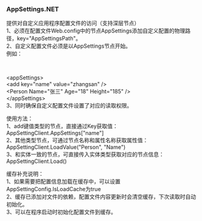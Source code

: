 ### AppSettings.NET

提供对自定义应用程序配置文件的访问（支持深层节点）<br />
1、必须在配置文件Web.config中的节点AppSettings添加自定义配置的物理路径，key="AppSettingsPath"。<br />
2、自定义配置文件必须是以AppSettings节点开始。<br />
例如：<br />
<?xml version="1.0"?><br />
\<appSettings\><br />
	\<add key="name" value="zhangsan" /><br />
	\<Person Name="张三" Age="18" Height="185" /><br />
\</appSettings><br />
3、同时确保自定义配置文件设置了对应的读取权限。<br />

使用方法：<br />
1、add键值类型的节点，直接通过Key获取值：AppSettingClient.AppSettings["name"]<br />
2、其他类型节点，可通过节点名称和属性名称获取属性值：AppSettingClient.LoadValue("Person", "Name")<br />
3、和实体一致的节点，可直接传入实体类型获取对应的节点信息：AppSettingClient<Person>.Load()<br />

缓存补充说明：<br />
1、如果需要把配置信息加载在缓存中，可以设置AppSettingConfig.IsLoadCache为true <br />
2、缓存已添加对文件的依赖，配置文件内容更新时会清空缓存，下次读取时自动初始化。<br />
3、可以在程序启动时初始化配置文件到缓存。<br />
